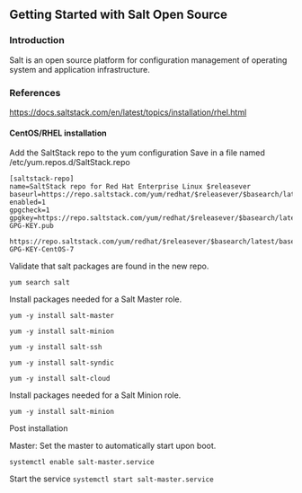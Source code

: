 ## Getting Started with Salt Open Source

### Introduction
Salt is an open source platform for configuration management of operating system and application infrastructure.

### References
https://docs.saltstack.com/en/latest/topics/installation/rhel.html

#### CentOS/RHEL installation

Add the SaltStack repo to the yum configuration
Save in a file named /etc/yum.repos.d/SaltStack.repo

```
[saltstack-repo]
name=SaltStack repo for Red Hat Enterprise Linux $releasever
baseurl=https://repo.saltstack.com/yum/redhat/$releasever/$basearch/latest
enabled=1
gpgcheck=1
gpgkey=https://repo.saltstack.com/yum/redhat/$releasever/$basearch/latest/SALTSTACK-GPG-KEY.pub
       https://repo.saltstack.com/yum/redhat/$releasever/$basearch/latest/base/RPM-GPG-KEY-CentOS-7
```

Validate that salt packages are found in the new repo.

```yum search salt```

Install packages needed for a Salt Master role.

```yum -y install salt-master```

```yum -y install salt-minion```

```yum -y install salt-ssh```

```yum -y install salt-syndic```

```yum -y install salt-cloud```

Install packages needed for a Salt Minion role.

```yum -y install salt-minion```

Post installation

Master: Set the master to automatically start upon boot.

```systemctl enable salt-master.service```

Start the service
```systemctl start salt-master.service```
